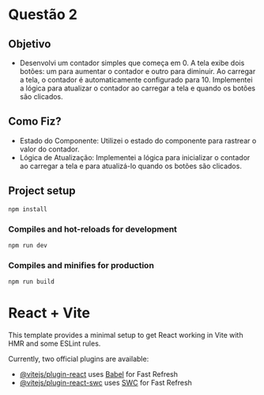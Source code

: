 # Questão 2
## Objetivo
- Desenvolvi um contador simples que começa em 0. A tela exibe dois botões: um para aumentar o contador e outro para diminuir. Ao carregar a tela, o contador é automaticamente configurado para 10. Implementei a lógica para atualizar o contador ao carregar a tela e quando os botões são clicados.

## Como Fiz?
- Estado do Componente: Utilizei o estado do componente para rastrear o valor do contador.
- Lógica de Atualização: Implementei a lógica para inicializar o contador ao carregar a tela e para atualizá-lo quando os botões são clicados.


## Project setup
```
npm install
```

### Compiles and hot-reloads for development
```
npm run dev
```

### Compiles and minifies for production
```
npm run build
```

# React + Vite

This template provides a minimal setup to get React working in Vite with HMR and some ESLint rules.

Currently, two official plugins are available:

- [@vitejs/plugin-react](https://github.com/vitejs/vite-plugin-react/blob/main/packages/plugin-react/README.md) uses [Babel](https://babeljs.io/) for Fast Refresh
- [@vitejs/plugin-react-swc](https://github.com/vitejs/vite-plugin-react-swc) uses [SWC](https://swc.rs/) for Fast Refresh
